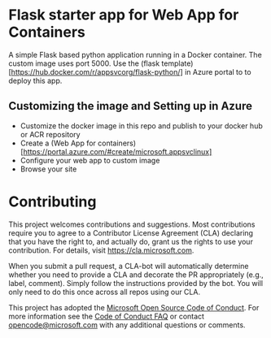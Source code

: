 # Flask starter app for Web App for Containers
 
A simple Flask based python application running in a Docker container. The custom image uses port 5000.  Use the (flask template)[https://hub.docker.com/r/appsvcorg/flask-python/] in Azure portal to to deploy this app.

## Customizing the image and Setting up in Azure
- Customize the docker image in this repo and publish to your docker hub or ACR repository
- Create a (Web App for containers)[https://portal.azure.com/#create/microsoft.appsvclinux]  
- Configure your web app to custom image  
- Browse your site 
 
# Contributing

This project welcomes contributions and suggestions.  Most contributions require you to agree to a
Contributor License Agreement (CLA) declaring that you have the right to, and actually do, grant us
the rights to use your contribution. For details, visit https://cla.microsoft.com.

When you submit a pull request, a CLA-bot will automatically determine whether you need to provide
a CLA and decorate the PR appropriately (e.g., label, comment). Simply follow the instructions
provided by the bot. You will only need to do this once across all repos using our CLA.

This project has adopted the [Microsoft Open Source Code of Conduct](https://opensource.microsoft.com/codeofconduct/).
For more information see the [Code of Conduct FAQ](https://opensource.microsoft.com/codeofconduct/faq/) or
contact [opencode@microsoft.com](mailto:opencode@microsoft.com) with any additional questions or comments.
